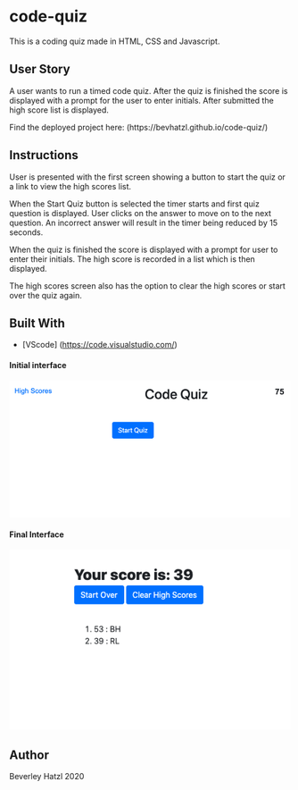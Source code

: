 # code-quiz
This is a coding quiz made in HTML, CSS and Javascript.

## User Story
<p>A user wants to run a timed code quiz. After the quiz is finished the score is displayed with a prompt for the user to enter initials. After submitted the high score list is displayed.<p>
<p>Find the deployed project here: (https://bevhatzl.github.io/code-quiz/)</p>

## Instructions
<p>User is presented with the first screen showing a button to start the quiz or a link to view the high scores list.</p>
<p>When the Start Quiz button is selected the timer starts and first quiz question is displayed. User clicks on the answer to move on to the next question. An incorrect answer will result in the timer being reduced by 15 seconds.</p>
<p>When the quiz is finished the score is displayed with a prompt for user to enter their initials. The high score is recorded in a list which is then displayed.</p>
<p>The high scores screen also has the option to clear the high scores or start over the quiz again.</p>

## Built With

* [VScode] (https://code.visualstudio.com/) 

#### Initial interface

![Screenshot of initial page of code quiz](/images/Quiz1.png)

#### Final Interface

![Screenshot of high scores screen](/images/Quiz2.png)

## Author
Beverley Hatzl 2020

